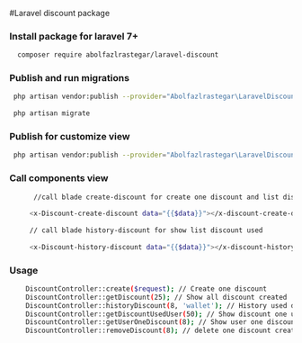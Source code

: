 #Laravel discount package


### Install package for laravel 7+
```bash
  composer require abolfazlrastegar/laravel-discount
````

### Publish and run migrations
```bash
 php artisan vendor:publish --provider="Abolfazlrastegar\LaravelDiscount\Provider\DiscountServiceProvider" --tage="migrations" 
 
 php artisan migrate
```

### Publish for customize view 
```bash
 php artisan vendor:publish --provider="Abolfazlrastegar\LaravelDiscount\Provider\DiscountServiceProvider" --tage="views" 
```

### Call components view
```bash
      //call blade create-discount for create one discount and list discount
      
     <x-Discount-create-discount data="{{$data}}"></x-discount-create-discount>
     
     // call blade history-discount for show list discount used
     
     <x-Discount-history-discount data="{{$data}}"></x-discount-history-discount>
```

### Usage
```bash
    DiscountController::create($request); // Create one discount 
    DiscountController::getDiscount(25); // Show all discount created
    DiscountController::historyDiscount(8, 'wallet'); // History used discounts
    DiscountController::getDiscountUsedUser(50); // Show discount one user used
    DiscountController::getUserOneDiscount(8); // Show user one discount used
    DiscountController::removeDiscount(8); // delete one discount created
```
